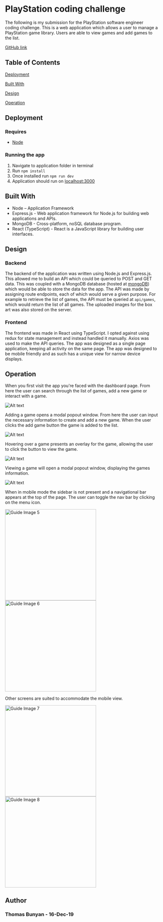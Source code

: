 # PlayStation coding challenge

The following is my submission for the PlayStation software engineer coding challenge. This is a web application which allows a user to manage a PlayStation game library. Users are able to view games and add games to the list.

[GitHub link](https://github.com/thomasbunyan/playstation)

## Table of Contents

[Deployment](https://github.com/thomasbunyan/playstation#deployment)

[Built With](https://github.com/thomasbunyan/playstation#built-with)

[Design](https://github.com/thomasbunyan/playstation#design)

[Operation](https://github.com/thomasbunyan/playstation#operation)

## Deployment

### Requires

- [Node](https://nodejs.org/en/)

### Running the app

1. Navigate to application folder in terminal
2. Run `npm install`
3. Once installed run `npm run dev`
4. Application should run on [localhost:3000](http://localhost:3000)

## Built With

- Node – Application Framework
- Express.js - Web application framework for Node.js for building web applications and APIs.
- MongoDB - Cross-platform, noSQL database program.
- React (TypeScript) - React is a JavaScript library for building user interfaces.

## Design

### Backend

The backend of the application was written using Node.js and Express.js. This allowed me to build an API which could be queried to POST and GET data. This was coupled with a MongoDB database (hosted at [mongoDB](https://cloud.mongodb.com/)) which would be able to store the data for the app. The API was made by assigning route endpoints, each of which would serve a given purpose. For example to retrieve the list of games, the API must be queried at `api/games`, which would return the list of all games. The uploaded images for the box art was also stored on the server.

### Frontend

The frontend was made in React using TypeScript. I opted against using redux for state management and instead handled it manually. Axios was used to make the API queries. The app was designed as a single page application, keeping all activity on the same page. The app was designed to be mobile friendly and as such has a unique view for narrow device displays.

## Operation

When you first visit the app you're faced with the dashboard page. From here the user can search through the list of games, add a new game or interact with a game.

![Alt text](https://imgur.com/p3YzFL1.png "Guide Image 1")

Adding a game opens a modal popout window. From here the user can input the necessary information to create and add a new game. When the user clicks the add game button the game is added to the list.

![Alt text](https://imgur.com/RvbkEhX.png "Guide Image 2")

Hovering over a game presents an overlay for the game, allowing the user to click the button to view the game.

![Alt text](https://imgur.com/LpryBbY.png "Guide Image 3")

Viewing a game will open a modal popout window, displaying the games information.

![Alt text](https://imgur.com/9jwKyPy.png "Guide Image 4")

When in mobile mode the sidebar is not present and a navigational bar appears at the top of the page. The user can toggle the nav bar by clicking on the menu icon.

<img src="https://imgur.com/hKH2IJ2.png" alt="Guide Image 5" width="300"/>
<img src="https://imgur.com/zWC6ttj.png" alt="Guide Image 6" width="300"/>

Other screens are suited to accommodate the mobile view.

<img src="https://imgur.com/FHrCaWb.png" alt="Guide Image 7" width="300"/>
<img src="https://imgur.com/IAFniCZ.png" alt="Guide Image 8" width="300"/>

## Author

### Thomas Bunyan - 16-Dec-19
